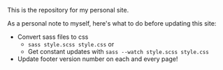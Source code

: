 This is the repository for my personal site.

As a personal note to myself, here's what to do before updating this site:
- Convert sass files to css
    - `sass style.scss style.css` or 
    - Get constant updates with `sass --watch style.scss style.css`
- Update footer version number on each and every page!

